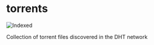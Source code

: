 torrents 
========
![Indexed](https://img.shields.io/badge/indexed-63894-blue)

Collection of torrent files discovered in the DHT network
